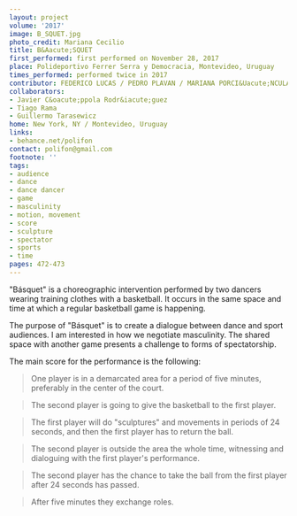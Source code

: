 ```yaml
---
layout: project
volume: '2017'
image: B_SQUET.jpg
photo_credit: Mariana Cecilio
title: B&Aacute;SQUET
first_performed: first performed on November 28, 2017
place: Polideportivo Ferrer Serra y Democracia, Montevideo, Uruguay
times_performed: performed twice in 2017
contributor: FEDERICO LUCAS / PEDRO PLAVAN / MARIANA PORCI&Uacute;NCULA / PABLO MU&Ntilde;OZ
collaborators:
- Javier C&oacute;ppola Rodr&iacute;guez
- Tiago Rama
- Guillermo Tarasewicz
home: New York, NY / Montevideo, Uruguay
links:
- behance.net/polifon
contact: polifon@gmail.com
footnote: ''
tags:
- audience
- dance
- dance dancer
- game
- masculinity
- motion, movement
- score
- sculpture
- spectator
- sports
- time
pages: 472-473
---
```


"B&aacute;squet" is a choreographic intervention performed by two dancers wearing training clothes with a basketball. It occurs in the same space and time at which a regular basketball game is happening.

The purpose of "B&aacute;squet" is to create a dialogue between dance and sport audiences. I am interested in how we negotiate masculinity. The shared space with another game presents a challenge to forms of spectatorship.

The main score for the performance is the following:

> One player is in a demarcated area for a period of five minutes, preferably in the center of the court.

> The second player is going to give the basketball to the first player.

> The first player will do "sculptures" and movements in periods of 24 seconds, and then the first player has to return the ball.

> The second player is outside the area the whole time, witnessing and dialoguing with the first player's performance.

> The second player has the chance to take the ball from the first player after 24 seconds has passed.

> After five minutes they exchange roles.
